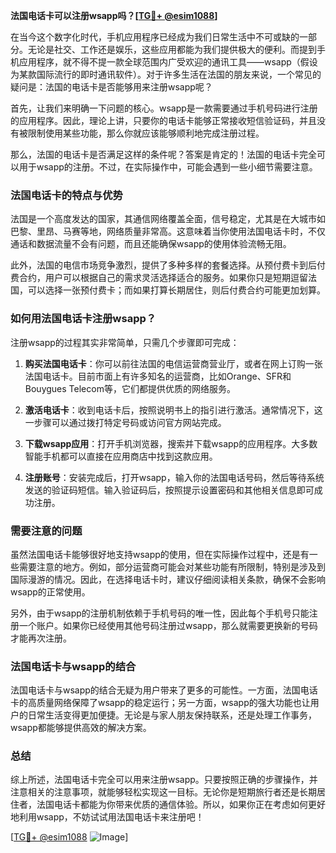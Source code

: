 **法国电话卡可以注册wsapp吗？[[TG💪+ @esim1088](https://t.me/s/esim1088)]**

在当今这个数字化时代，手机应用程序已经成为我们日常生活中不可或缺的一部分。无论是社交、工作还是娱乐，这些应用都能为我们提供极大的便利。而提到手机应用程序，就不得不提一款全球范围内广受欢迎的通讯工具——wsapp（假设为某款国际流行的即时通讯软件）。对于许多生活在法国的朋友来说，一个常见的疑问是：法国的电话卡是否能够用来注册wsapp呢？

首先，让我们来明确一下问题的核心。wsapp是一款需要通过手机号码进行注册的应用程序。因此，理论上讲，只要你的电话卡能够正常接收短信验证码，并且没有被限制使用某些功能，那么你就应该能够顺利地完成注册过程。

那么，法国的电话卡是否满足这样的条件呢？答案是肯定的！法国的电话卡完全可以用于wsapp的注册。不过，在实际操作中，可能会遇到一些小细节需要注意。

### 法国电话卡的特点与优势

法国是一个高度发达的国家，其通信网络覆盖全面，信号稳定，尤其是在大城市如巴黎、里昂、马赛等地，网络质量非常高。这意味着当你使用法国电话卡时，不仅通话和数据流量不会有问题，而且还能确保wsapp的使用体验流畅无阻。

此外，法国的电信市场竞争激烈，提供了多种多样的套餐选择。从预付费卡到后付费合约，用户可以根据自己的需求灵活选择适合的服务。如果你只是短期逗留法国，可以选择一张预付费卡；而如果打算长期居住，则后付费合约可能更加划算。

### 如何用法国电话卡注册wsapp？

注册wsapp的过程其实非常简单，只需几个步骤即可完成：

1. **购买法国电话卡**：你可以前往法国的电信运营商营业厅，或者在网上订购一张法国电话卡。目前市面上有许多知名的运营商，比如Orange、SFR和Bouygues Telecom等，它们都提供优质的网络服务。
   
2. **激活电话卡**：收到电话卡后，按照说明书上的指引进行激活。通常情况下，这一步骤可以通过拨打特定号码或访问官方网站完成。

3. **下载wsapp应用**：打开手机浏览器，搜索并下载wsapp的应用程序。大多数智能手机都可以直接在应用商店中找到这款应用。

4. **注册账号**：安装完成后，打开wsapp，输入你的法国电话号码，然后等待系统发送的验证码短信。输入验证码后，按照提示设置密码和其他相关信息即可成功注册。

### 需要注意的问题

虽然法国电话卡能够很好地支持wsapp的使用，但在实际操作过程中，还是有一些需要注意的地方。例如，部分运营商可能会对某些功能有所限制，特别是涉及到国际漫游的情况。因此，在选择电话卡时，建议仔细阅读相关条款，确保不会影响wsapp的正常使用。

另外，由于wsapp的注册机制依赖于手机号码的唯一性，因此每个手机号只能注册一个账户。如果你已经使用其他号码注册过wsapp，那么就需要更换新的号码才能再次注册。

### 法国电话卡与wsapp的结合

法国电话卡与wsapp的结合无疑为用户带来了更多的可能性。一方面，法国电话卡的高质量网络保障了wsapp的稳定运行；另一方面，wsapp的强大功能也让用户的日常生活变得更加便捷。无论是与家人朋友保持联系，还是处理工作事务，wsapp都能够提供高效的解决方案。

### 总结

综上所述，法国电话卡完全可以用来注册wsapp。只要按照正确的步骤操作，并注意相关的注意事项，就能够轻松实现这一目标。无论你是短期旅行者还是长期居住者，法国电话卡都能为你带来优质的通信体验。所以，如果你正在考虑如何更好地利用wsapp，不妨试试用法国电话卡来注册吧！

[[TG💪+ @esim1088](https://t.me/s/esim1088) ![Image](https://i.postimg.cc/4NQfJmqS/Snipaste-2025-05-13-00-14-12.png)]